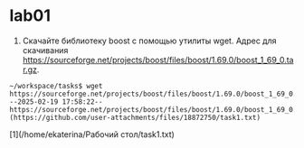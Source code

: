 # lab01


1. Скачайте библиотеку boost с помощью утилиты wget. Адрес для скачивания https://sourceforge.net/projects/boost/files/boost/1.69.0/boost_1_69_0.tar.gz.
```
~/workspace/tasks$ wget https://sourceforge.net/projects/boost/files/boost/1.69.0/boost_1_69_0.tar.gz
--2025-02-19 17:58:22--  https://sourceforge.net/projects/boost/files/boost/1.69.0/boost_1_69_0.tar.gz[task1.txt](https://github.com/user-attachments/files/18872750/task1.txt)
```
[1](/home/ekaterina/Рабочий стол/task1.txt)
